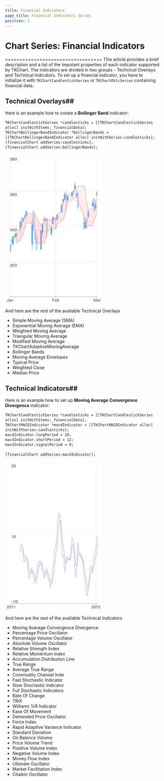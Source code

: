 ```yaml
---
title: Financial Indicators
page_title: Financial Indicators Series
position: 1
---
```


# Chart Series: Financial Indicators
==================================
This article provides a brief description and a list of the impotant properties of each indicator supported by TKChart. The indicators are divided in two groups - Technical Overlays and Technical Indicators. To set up a financial indicator, you have to initialize it with <code>TKChartCandlestickSeries</code> or <code>TKChartOhlcSeries</code> containing financial data.

## Technical Overlays##

Here is an example how to create a **Bollinger Band** indicator:

	TKChartCandlestickSeries *candlesticks = [[TKChartCandlestickSeries alloc] initWithItems:_financialData];
    TKChartBollingerBandIndicator *bollingerBands = [[TKChartBollingerBandIndicator alloc] initWithSeries:candlesticks];
    [financialChart addSeries:candlesticks];
    [financialChart addSeries:bollingerBands];

<img src="../../images/chart-series-indicators001.png" />

And here are the rest of the available Technical Overlays

- Simple Moving Average (SMA)
- Exponential Moving Average (EMA)
- Weighted Moving Average
- Triangular Moving Average
- Modified Moving Average
- TKChartAdaptiveMovingAverage
- Bollinger Bands
- Moving Average Envelopes
- Typical Price
- Weighted Close
- Median Price

## Technical Indicators##
Here is an example how to set up **Moving Average Convergence Divergence** indicator:

	TKChartCandlestickSeries *candlesticks = [[TKChartCandlestickSeries alloc] initWithItems:_financialData];
    TKChartMACDIndicator *macdIndicator = [[TKChartMACDIndicator alloc] initWithSeries:candlesticks];
    macdIndicator.longPeriod = 26;
    macdIndicator.shortPeriod = 12;
    macdIndicator.signalPeriod = 9;

    [financialChart addSeries:macdIndicator];

<img src="../../images/chart-series-indicators002.png"/>

And here are the rest of the available Technical Indicators

- Moving Average Convergence Divergence
- Percentage Price Oscillator
- Percentage Volume Oscillator
- Absolute Volume Oscillator
- Relative Strength Index
- Relative Momentum Index
- Accumulation Distribution Line
- True Range
- Average True Range
- Commodity Channel Inde
- Fast Stochastic Indicator
- Slow Stochastic Indicator
- Full Stochastic Indicators
- Rate Of Change
- TRIX
- Williams %R Indicator
- Ease Of Movement
- Detrended Price Oscillator
- Force Index
- Rapid Adaptive Variance Indicator
- Standard Deviation
- On Balance Volume
- Price Volume Trend
- Positive Volume Index
- Negative Volume Index
- Money Flow Index
- Ultimate Oscillator
- Market Facilitation Index
- Chaikin Oscillator


